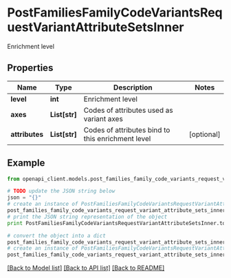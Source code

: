 # PostFamiliesFamilyCodeVariantsRequestVariantAttributeSetsInner

Enrichment level

## Properties
Name | Type | Description | Notes
------------ | ------------- | ------------- | -------------
**level** | **int** | Enrichment level | 
**axes** | **List[str]** | Codes of attributes used as variant axes | 
**attributes** | **List[str]** | Codes of attributes bind to this enrichment level | [optional] 

## Example

```python
from openapi_client.models.post_families_family_code_variants_request_variant_attribute_sets_inner import PostFamiliesFamilyCodeVariantsRequestVariantAttributeSetsInner

# TODO update the JSON string below
json = "{}"
# create an instance of PostFamiliesFamilyCodeVariantsRequestVariantAttributeSetsInner from a JSON string
post_families_family_code_variants_request_variant_attribute_sets_inner_instance = PostFamiliesFamilyCodeVariantsRequestVariantAttributeSetsInner.from_json(json)
# print the JSON string representation of the object
print PostFamiliesFamilyCodeVariantsRequestVariantAttributeSetsInner.to_json()

# convert the object into a dict
post_families_family_code_variants_request_variant_attribute_sets_inner_dict = post_families_family_code_variants_request_variant_attribute_sets_inner_instance.to_dict()
# create an instance of PostFamiliesFamilyCodeVariantsRequestVariantAttributeSetsInner from a dict
post_families_family_code_variants_request_variant_attribute_sets_inner_form_dict = post_families_family_code_variants_request_variant_attribute_sets_inner.from_dict(post_families_family_code_variants_request_variant_attribute_sets_inner_dict)
```
[[Back to Model list]](../README.md#documentation-for-models) [[Back to API list]](../README.md#documentation-for-api-endpoints) [[Back to README]](../README.md)


